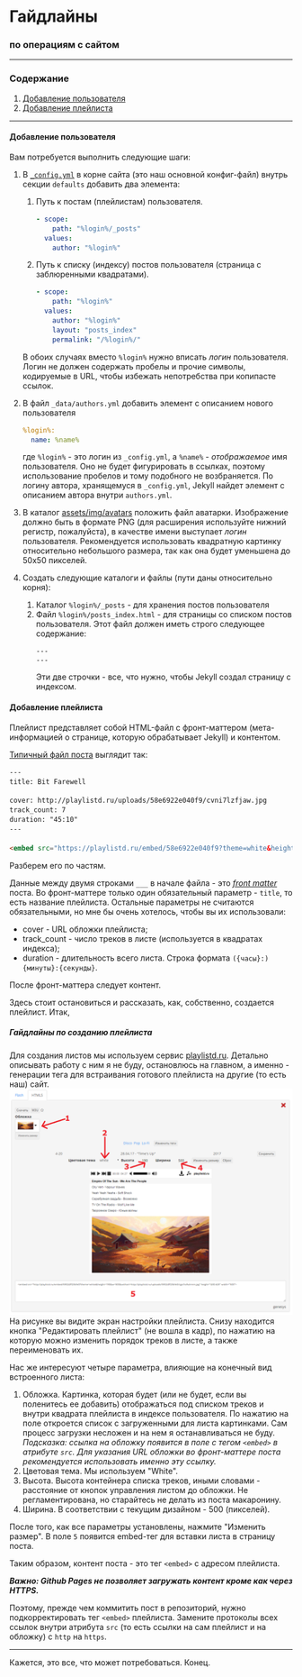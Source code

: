 # **Гайдлайны**
### **по операциям с сайтом**
___

### Содержание

1. [Добавление пользователя](#Добавление-пользователя)
2. [Добавление плейлиста](#Добавление-плейлиста)

___

#### Добавление пользователя
 
 Вам потребуется выполнить следующие шаги:
 1. В [`_config.yml`](_config.yml) в корне сайта (это наш основной конфиг-файл) внутрь секции `defaults` добавить два элемента:
 	1. Путь к постам (плейлистам) пользователя.
        ```yaml
        - scope:
            path: "%login%/_posts"
          values:
            author: "%login%"
        ```
	2. Путь к спиcку (индексу) постов пользователя (страница с заблюренными квадратами).
        ```yaml
        - scope:
            path: "%login%"
          values:
            author: "%login%"
            layout: "posts_index"
            permalink: "/%login%/"
        ```
	В обоих случаях вместо `%login%` нужно вписать *логин* пользователя. Логин не должен содержать пробелы и прочие символы, кодируемые в URL, чтобы избежать непотребства при копипасте ссылок.
    
2. В файл `_data/authors.yml` добавить элемент с описанием нового пользователя
    ```yaml
    %login%:
      name: %name%
    ```
    где `%login%` - это логин из `_config.yml`, а `%name%` - *отображаемое* имя пользователя. Оно не будет фигурировать в ссылках, поэтому использование пробелов и тому подобного не возбраняется. По логину автора, хранящемуся в `_config.yml`, Jekyll найдет элемент с описанием автора внутри `authors.yml`.
3. В каталог [assets/img/avatars](assets/img/avatars) положить файл аватарки. Изображение должно быть в формате PNG (для расширения используйте нижний регистр, пожалуйста), в качестве имени выступает _логин_ пользователя. Рекомендуется использовать квадратную картинку относительно небольшого размера, так как она будет уменьшена до 50х50 пикселей.

4. Создать следующие каталоги и файлы (пути даны относительно корня):
	1. Каталог `%login%/_posts` - для хранения постов пользователя
	2. Файл `%login%/posts_index.html` - для страницы со списком постов пользователя. Этот файл должен иметь строго следующее содержание:
        ```
        ---
        ---
        ```
		Эти две строчки - все, что нужно, чтобы Jekyll создал страницу с индексом.


#### Добавление плейлиста


Плейлист представляет собой HTML-файл с фронт-маттером (мета-информацией о странице, которую обрабатывает Jekyll) и контентом.

[Типичный файл поста](gene/_posts/2017-04-07-bit-farewell.html) выглядит так:
```html
---
title: Bit Farewell

cover: http://playlistd.ru/uploads/58e6922e040f9/cvni7lzfjaw.jpg
track_count: 7
duration: "45:10"
---

<embed src="https://playlistd.ru/embed/58e6922e040f9?theme=white&height=210&w=500&withart=https://playlistd.ru/uploads/58e6922e040f9/cvni7lzfjaw.jpg" height="600.625" width="500">
```

Разберем его по частям.

Данные между двумя строками `___` в начале файла - это [*front matter*](https://jekyllrb.com/docs/frontmatter/) поста. Во фронт-маттере только один обязательный параметр - `title`, то есть название плейлиста.
Остальные параметры не считаются обязательными, но мне бы очень хотелось, чтобы вы их использовали:
- cover - URL обложки плейлиста;
- track_count - число треков в листе (используется в квадратах индекса);
- duration - длительность всего листа. Строка формата `({часы}:){минуты}:{секунды}`.

После фронт-маттера следует контент. 

Здесь стоит остановиться и рассказать, как, собственно, создается плейлист. Итак,

##### Гайдлайны по созданию плейлиста

Для создания листов мы используем сервис [playlistd.ru](http://playlistd.ru). Детально описывать работу с ним я не буду, остановлюсь на главном, а именно - генерации тега для встраивания готового плейлиста на другие (то есть наш) сайт.
![Экран настройки плейлиста](readme_assets/playlistd_example_drawn.png)
На рисунке вы видите экран настройки плейлиста. Снизу находится кнопка "Редактировать плейлист" (не вошла в кадр), по нажатию на которую можно изменить порядок треков в листе, а также переименовать их.

Нас же интересуют четыре параметра, влияющие на конечный вид встроенного листа:
1. Обложка. Картинка, которая будет (или не будет, если вы поленитесь ее добавить) отображаться под списком треков и внутри квадрата плейлиста в индексе пользователя. По нажатию на поле откроется список с загруженными для листа картинками. Сам процесс загрузки несложен и на нем я останавливаться не буду. _Подсказка: ссылка на обложку появится в поле с тегом `<embed>` в атрибуте `src`. Для указания URL обложки во фронт-маттере поста рекомендуется использовать именно эту ссылку._
2. Цветовая тема. Мы используем "White".
3. Высота. Высота контейнера списка треков, иными словами - расстояние от кнопок управления листом до обложки. Не регламентирована, но старайтесь не делать из поста макаронину.
4. Ширина. В соответствии с текущим дизайном - 500 (пикселей).

После того, как все параметры установлены, нажмите "Изменить размер". В поле `5` появится embed-тег для вставки листа в страницу поста.

Таким образом, контент поста - это тег `<embed>` с адресом плейлиста.

**_Важно: Github Pages не позволяет загружать контент кроме как через HTTPS._**

Поэтому, прежде чем коммитить пост в репозиторий, нужно подкорректировать тег `<embed>` плейлиста. Замените протоколы всех ссылок внутри атрибута `src` (то есть ссылки на сам плейлист и на обложку) c `http` на `https`.

___
Кажется, это все, что может потребоваться. Конец.
